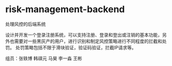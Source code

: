 # risk-management-backend
处理风控的后端系统

设计并开发一个登录注册系统，可以支持注册、登录和登出或注销的基本功能，另外也需要对一些黑灰产的用户，进行识别和制定风控策略进行不同程度的拦截和处罚。
处罚策略包括不限于滑块验证，验证码验证，拦截IP请求等。

组员：张轶博 韩祺元 马昊 李一淼 王彬
